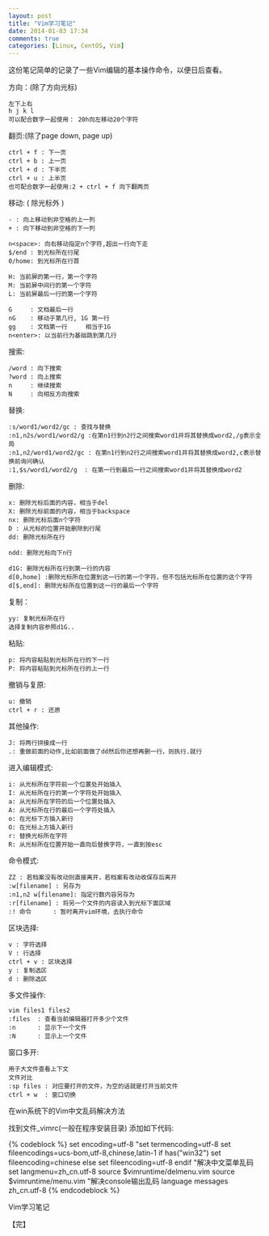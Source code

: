 ```yaml
---
layout: post
title: "Vim学习笔记"
date: 2014-01-03 17:34
comments: true
categories: [Linux, CentOS, Vim]
---
```


这份笔记简单的记录了一些Vim编辑的基本操作命令，以便日后查看。

方向：(除了方向光标)

    左下上右
    h j k l
    可以配合数字一起使用： 20h向左移动20个字符

<!-- more --> 
翻页:(除了page down, page up)

    ctrl + f : 下一页
    ctrl + b : 上一页
    ctrl + d : 下半页
    ctrl + u : 上半页
    也可配合数字一起使用:2 + ctrl + f 向下翻两页


移动: ( 除光标外 )

    - : 向上移动到非空格的上一列
    + : 向下移动到非空格的下一列

    n<space>: 向右移动指定n个字符,超出一行向下走
    $/end : 到光标所在行尾
    0/home: 到光标所在行首

    H: 当前屏的第一行，第一个字符
    M: 当前屏中间行的第一个字符
    L: 当前屏最后一行的第一个字符

    G     : 文档最后一行
    nG    : 移动于第几行, 1G 第一行
    gg    : 文档第一行     相当于1G
    n<enter>: 以当前行为基础跳到第几行


搜索:

    /word : 向下搜索
    ?word : 向上搜索
    n     : 继续搜索
    N     : 向相反方向搜索


替换:

    :s/word1/word2/gc : 查找与替换
    :n1,n2s/word1/word2/g :在第n1行到n2行之间搜索word1并将其替换成word2,/g表示全局
    :n1,n2/word1/word2/gc : 在第n1行到n2行之间搜索word1并将其替换成word2,c表示替换前询问确认
    :1,$s/word1/word2/g  : 在第一行到最后一行之间搜索word1并将其替换成word2
    


删除:

    x: 删除光标后面的内容，相当于del
    X: 删除光标前面的内容，相当于backspace
    nx: 删除光标后面n个字符
    D : 从光标的位置开始删除到行尾
    dd: 删除光标所在行

    ndd: 删除光标向下n行

    d1G: 删除光标所在行到第一行的内容
    d[0,home] :删除光标所在位置到这一行的第一个字符，但不包括光标所在位置的这个字符
    d[$,end]: 删除光标所在位置到这一行的最后一个字符


复制：

    yy: 复制光标所在行
    选择复制内容参照d1G..


粘贴:

    p: 将内容粘贴到光标所在行的下一行
    P: 将内容粘贴到光标所在行的上一行


撤销与复原:

    u: 撤销
    ctrl + r : 还原


其他操作:

    J: 将两行拼接成一行
    .: 重做前面的动作,比如前面做了dd然后你还想再删一行，则执行.就行


进入编辑模式:

    i: 从光标所在字符前一个位置处开始插入
    I: 从光标所在行的第一个字符处开始插入
    a: 从光标所在字符的后一个位置处插入
    A: 从光标所在行的最后一个字符处插入
    o: 在光标下方插入新行
    O: 在光标上方插入新行
    r: 替换光标所在字符
    R: 从光标所在位置开始一直向后替换字符，一直到按esc


命令模式:

    ZZ : 若档案没有改动则直接离开，若档案有改动收保存后离开
    :w[filename] : 另存为
    :n1,n2 w[filename]: 指定行数内容另存为
    :r[filename] : 将另一个文件的内容读入到光标下面区域
    :! 命令      : 暂时离开vim环境，去执行命令


区块选择:

    v : 字符选择
    V : 行选择
    ctrl + v : 区块选择
    y : 复制选区
    d : 删除选区


多文件操作:

    vim files1 files2
    :files  : 查看当前编辑器打开多少个文件
    :n      : 显示下一个文件
    :N      : 显示上一个文件


窗口多开:

    用于大文件查看上下文
    文件对比
    :sp files : 对应要打开的文件，为空的话就是打开当前文件
    ctrl + w  : 窗口切换


在win系统下的Vim中文乱码解决方法

找到文件_vimrc(一般在程序安装目录)
添加如下代码:

{% codeblock %}
set encoding=utf-8
"set termencoding=utf-8
set fileencodings=ucs-bom,utf-8,chinese,latin-1
if has("win32")
  set fileencoding=chinese
else
  set fileencoding=utf-8
endif
"解决中文菜单乱码
set langmenu=zh_cn.utf-8
source $vimruntime/delmenu.vim
source $vimruntime/menu.vim
"解决console输出乱码
language messages zh_cn.utf-8
{% endcodeblock %}

Vim学习笔记

【完】